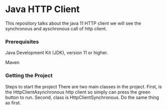 # Java HTTP Client
This repository talks about the java 11 HTTP client we will see the synchronous and ayschronous call of http client.

### Prerequisites
Java Development Kit (JDK), version 11 or higher.

Maven

### Getting the Project

Steps to start the project
There are two main classes in the project. 
First, is the HttpClientAsynchronous http client so simply can press the green button to run.
Second, class is HttpClientSynchronous. Do the same thing as first.
